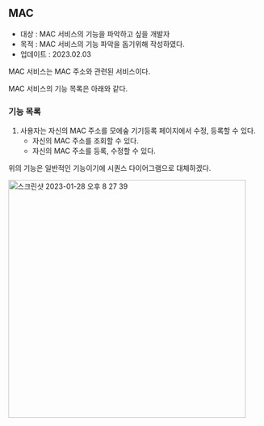 ## MAC

+ 대상 : MAC 서비스의 기능을 파악하고 싶을 개발자
+ 목적 : MAC 서비스의 기능 파악을 돕기위해 작성하였다.
+ 업데이트 : 2023.02.03

MAC 서비스는 MAC 주소와 관련된 서비스이다.

MAC 서비스의 기능 목록은 아래와 같다.

### 기능 목록

1. 사용자는 자신의 MAC 주소를 모에숲 기기등록 페이지에서 수정, 등록할 수 있다.
    + 자신의 MAC 주소를 조회할 수 있다.
    + 자신의 MAC 주소를 등록, 수정할 수 있다.



위의 기능은 일반적인 기능이기에 시퀀스 다이어그램으로 대체하겠다.

<img width="470" alt="스크린샷 2023-01-28 오후 8 27 39" src="https://user-images.githubusercontent.com/102807742/215264027-880575f5-c9de-4fcf-ae21-b2271ee57e38.png">